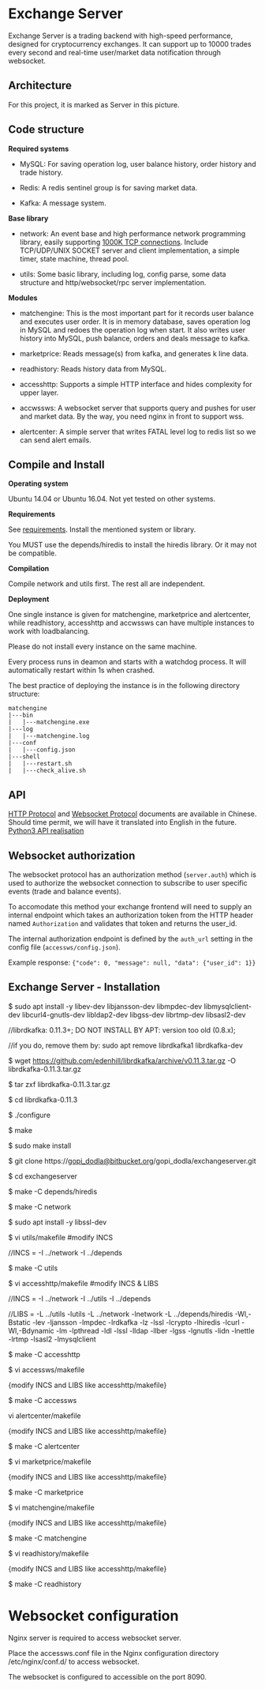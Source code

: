 # Exchange Server

Exchange Server is a trading backend with high-speed performance, designed for cryptocurrency exchanges. It can support up to 10000 trades every second and real-time user/market data notification through websocket.

## Architecture



For this project, it is marked as Server in this picture.

## Code structure

**Required systems**

* MySQL: For saving operation log, user balance history, order history and trade history.

* Redis: A redis sentinel group is for saving market data.

* Kafka: A message system.

**Base library**

* network: An event base and high performance network programming library, easily supporting [1000K TCP connections](http://www.kegel.com/c10k.html). Include TCP/UDP/UNIX SOCKET server and client implementation, a simple timer, state machine, thread pool. 

* utils: Some basic library, including log, config parse, some data structure and http/websocket/rpc server implementation.

**Modules**

* matchengine: This is the most important part for it records user balance and executes user order. It is in memory database, saves operation log in MySQL and redoes the operation log when start. It also writes user history into MySQL, push balance, orders and deals message to kafka.

* marketprice: Reads message(s) from kafka, and generates k line data.

* readhistory: Reads history data from MySQL.

* accesshttp: Supports a simple HTTP interface and hides complexity for upper layer.

* accwssws: A websocket server that supports query and pushes for user and market data. By the way, you need nginx in front to support wss.

* alertcenter: A simple server that writes FATAL level log to redis list so we can send alert emails.

## Compile and Install

**Operating system**

Ubuntu 14.04 or Ubuntu 16.04. Not yet tested on other systems.

**Requirements**

See [requirements](https://github.com/viabtc/viabtc_exchange_server/wiki/requirements). Install the mentioned system or library.

You MUST use the depends/hiredis to install the hiredis library. Or it may not be compatible.

**Compilation**

Compile network and utils first. The rest all are independent.

**Deployment**

One single instance is given for matchengine, marketprice and alertcenter, while readhistory, accesshttp and accwssws can have multiple instances to work with loadbalancing.

Please do not install every instance on the same machine.

Every process runs in deamon and starts with a watchdog process. It will automatically restart within 1s when crashed.

The best practice of deploying the instance is in the following directory structure:

```
matchengine
|---bin
|   |---matchengine.exe
|---log
|   |---matchengine.log
|---conf
|   |---config.json
|---shell
|   |---restart.sh
|   |---check_alive.sh
```

## API

[HTTP Protocol](https://github.com/viabtc/viabtc_exchange_server/wiki/HTTP-Protocol) and [Websocket Protocol](https://github.com/viabtc/viabtc_exchange_server/wiki/WebSocket-Protocol) documents are available in Chinese. Should time permit, we will have it translated into English in the future.</br>
[Python3 API realisation](https://github.com/testnet-exchange/python-viabtc-api)


## Websocket authorization

The websocket protocol has an authorization method (`server.auth`) which is used to authorize the websocket connection to subscribe to user specific events (trade and balance events).

To accomodate this method your exchange frontend will need to supply an internal endpoint which takes an authorization token from the HTTP header named `Authorization` and validates that token and returns the user_id.

The internal authorization endpoint is defined by the `auth_url` setting in the config file (`accessws/config.json`).

Example response: `{"code": 0, "message": null, "data": {"user_id": 1}}`

## Exchange Server - Installation 

$ sudo apt install -y libev-dev libjansson-dev libmpdec-dev libmysqlclient-dev libcurl4-gnutls-dev libldap2-dev libgss-dev librtmp-dev libsasl2-dev 

//librdkafka: 0.11.3+; DO NOT INSTALL BY APT: version too old (0.8.x);

//if you do, remove them by: sudo apt remove librdkafka1 librdkafka-dev

$ wget https://github.com/edenhill/librdkafka/archive/v0.11.3.tar.gz -O librdkafka-0.11.3.tar.gz

$ tar zxf librdkafka-0.11.3.tar.gz

$ cd librdkafka-0.11.3

$ ./configure

$ make

$ sudo make install


$ git clone https://gopi_dodla@bitbucket.org/gopi_dodla/exchangeserver.git

$ cd exchangeserver

$ make -C depends/hiredis

$ make -C network

$ sudo apt install -y libssl-dev

$ vi utils/makefile #modify INCS

//INCS = -I ../network -I ../depends

$ make -C utils

$ vi accesshttp/makefile #modify INCS & LIBS

//INCS = -I ../network -I ../utils -I ../depends

//LIBS = -L ../utils -lutils -L ../network -lnetwork -L ../depends/hiredis -Wl,-Bstatic -lev -ljansson -lmpdec -lrdkafka -lz -lssl -lcrypto -lhiredis -lcurl -Wl,-Bdynamic -lm -lpthread -ldl -lssl -lldap -llber -lgss -lgnutls -lidn -lnettle -lrtmp -lsasl2 -lmysqlclient

$ make -C accesshttp

$ vi accessws/makefile

{modify INCS and LIBS like accesshttp/makefile}

$ make -C accessws

vi alertcenter/makefile

{modify INCS and LIBS like accesshttp/makefile}

$ make -C alertcenter

$ vi marketprice/makefile

{modify INCS and LIBS like accesshttp/makefile}

$ make -C marketprice

$ vi matchengine/makefile

{modify INCS and LIBS like accesshttp/makefile}

$ make -C matchengine

$ vi readhistory/makefile

{modify INCS and LIBS like accesshttp/makefile}

$ make -C readhistory


# Websocket configuration

Nginx server is required to access websocket server.

Place the accessws.conf file in the Nginx configuration directory /etc/nginx/conf.d/  to access websocket.

The websocket is configured to accessible on the port 8090.
